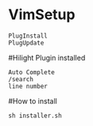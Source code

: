 # VimSetup


````
PlugInstall
PlugUpdate
````

#Hilight Plugin installed 

```
Auto Complete
/search 
line number
```

#How to install

```
sh installer.sh
```
